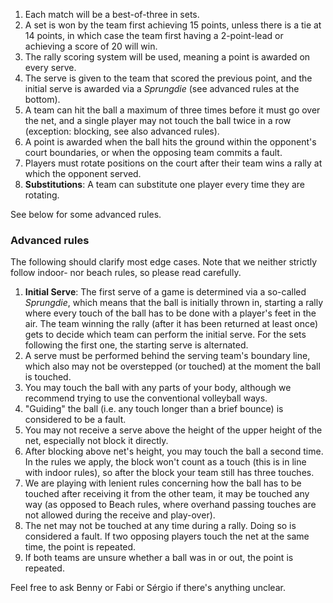 

1. Each match will be a best-of-three in sets.
2. A set is won by the team first achieving 15 points, unless there is a tie at 14 points, in which case the team first having a 2-point-lead or achieving a score of 20 will win.
3. The rally scoring system will be used, meaning a point is awarded on every serve.
4. The serve is given to the team that scored the previous point, and the initial serve is awarded via a *Sprungdie* (see advanced rules at the bottom).
5. A team can hit the ball a maximum of three times before it must go over the net, and a single player may not touch the ball twice in a row (exception: blocking, see also advanced rules).
6. A point is awarded when the ball hits the ground within the opponent's court boundaries, or when the opposing team commits a fault.
7. Players must rotate positions on the court after their team wins a rally at which the opponent served.
8. **Substitutions**: A team can substitute one player every time they are rotating.

See below for some advanced rules.

### Advanced rules

The following should clarify most edge cases. Note that we neither strictly follow indoor- nor beach rules, so please read carefully.

1. **Initial Serve**: The first serve of a game is determined via a so-called *Sprungdie*, which means that the ball is initially thrown in, starting a rally where every touch of the ball has to be done with a player's feet in the air. The team winning the rally (after it has been returned at least once) gets to decide which team can perform the initial serve. For the sets following the first one, the starting serve is alternated.
2. A serve must be performed behind the serving team's boundary line, which also may not be overstepped (or touched) at the moment the ball is touched.
3. You may touch the ball with any parts of your body, although we recommend trying to use the conventional volleyball ways.
4. "Guiding" the ball (i.e. any touch longer than a brief bounce) is considered to be a fault.
5. You may not receive a serve above the height of the upper height of the net, especially not block it directly.
6. After blocking above net's height, you may touch the ball a second time. In the rules we apply, the block won't count as a touch (this is in line with indoor rules), so after the block your team still has three touches.
7. We are playing with lenient rules concerning how the ball has to be touched after receiving it from the other team, it may be touched any way (as opposed to Beach rules, where overhand passing touches are not allowed during the receive and play-over).
8. The net may not be touched at any time during a rally. Doing so is considered a fault. If two opposing players touch the net at the same time, the point is repeated.
9. If both teams are unsure whether a ball was in or out, the point is repeated.

Feel free to ask Benny or Fabi or Sérgio if there's anything unclear.